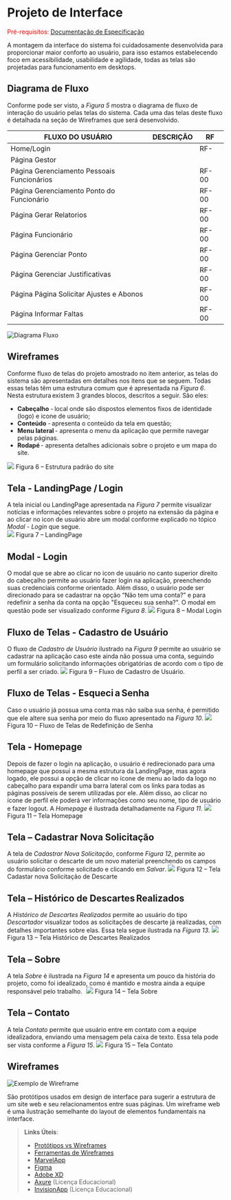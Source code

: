 
# Projeto de Interface

<span style="color:red">Pré-requisitos: <a href="2-Especificação do Projeto.md"> Documentação de Especificação</a></span>

A montagem da interface do sistema foi cuidadosamente desenvolvida para proporcionar maior conforto ao usuário, para isso estamos estabelecendo foco em acessibilidade, usabilidade e agilidade, todas as telas são projetadas para funcionamento em desktops.

## Diagrama de Fluxo

Conforme pode ser visto, a *Figura 5* mostra o diagrama de fluxo de interação do usuário pelas telas do sistema. Cada uma das telas deste fluxo é detalhada na seção de Wireframes que será desenvolvido. 

|FLUXO DO USUÁRIO| DESCRIÇÃO | RF |
|--|-------------------------------------------------------|----------------------|
|Home/Login | | RF- |
|Página Gestor | |  |
|Página Gerenciamento Pessoais Funcionários|   | RF-00 || RF-00|| RF-00| | RF-00 |
|Página Gerenciamento Ponto do Funcionário|  | RF-00 || RF-00 || RF-00 |
|Página Gerar Relatorios |  | RF-00 || RF-00 || RF-00|
|Página Funcionário |  | RF-00 || RF-00 || RF-00|
|Página Gerenciar Ponto|  | RF-00 || RF-00 || RF-00|
|Página Gerenciar Justificativas |  | RF-00 || RF-00 || RF-00|
|Página Página Solicitar Ajustes e Abonos |  | RF-00 || RF-00 || RF-00|
|Página Informar Faltas |  | RF-00 || RF-00 || RF-00|

  ![Diagrama Fluxo](img/DiagramaFluxo.PNG)


## Wireframes

Conforme fluxo de telas do projeto amostrado no item anterior, as telas do sistema são apresentadas em detalhes nos itens que se seguem. Todas essas telas têm uma estrutura comum que é apresentada na *Figura 6*. Nesta estrutura existem 3 grandes blocos, descritos a seguir. São eles:
- **Cabeçalho** - local onde são dispostos elementos fixos de identidade (logo) e icone de usuário;   
- **Conteúdo** - apresenta o conteúdo da tela em questão;   
- **Menu lateral** - apresenta o menu da aplicação que permite navegar pelas páginas.
- **Rodapé** - apresenta detalhes adicionais sobre o projeto e um mapa do site.

![](https://github.com/ICEI-PUC-Minas-PMV-ADS/pmv-ads-2021-2-e2-proj-int-t2-descarte-sustentavel/blob/main/docs/img/Padrao.png)
Figura 6 – Estrutura padrão do site 

## Tela - LandingPage / Login 
A tela inicial ou LandingPage apresentada na *Figura 7* permite visualizar notícias e informações relevantes sobre o projeto na extensão da página e ao clicar no icon de usuário abre um modal conforme explicado no tópico *Modal - Login* que segue.   
![](https://github.com/ICEI-PUC-Minas-PMV-ADS/pmv-ads-2021-2-e2-proj-int-t2-descarte-sustentavel/blob/main/docs/img/LandingPage.png)
Figura 7 – LandingPage

## Modal - Login 
O modal que se abre ao clicar no icon de usuário no canto superior direito do cabeçalho permite ao usuário fazer login na aplicação, preenchendo suas credenciais conforme orientado. Além disso, o usuário pode ser direcionado para se cadastrar na opção “Não tem uma conta?” e para redefinir a senha da conta na opção "Esqueceu sua senha?". O modal em questão pode ser visualizado conforme *Figura 8*.
![](https://github.com/ICEI-PUC-Minas-PMV-ADS/pmv-ads-2021-2-e2-proj-int-t2-descarte-sustentavel/blob/main/docs/img/Login.png)
Figura 8 – Modal Login

## Fluxo de Telas - Cadastro de Usuário 
O fluxo de *Cadastro de Usuário* ilustrado na *Figura 9* permite ao usuário se cadastrar na aplicação caso este ainda não possua uma conta, seguindo um formulário solicitando informações obrigatórias de acordo com o tipo de perfil a ser criado.
![](https://github.com/ICEI-PUC-Minas-PMV-ADS/pmv-ads-2021-2-e2-proj-int-t2-descarte-sustentavel/blob/main/docs/img/Cadastro.png)
Figura 9 – Fluxo de Cadastro de Usuário. 

## Fluxo de Telas - Esqueci a Senha  
Caso o usuário já possua uma conta mas não saiba sua senha, é permitido que ele altere sua senha por meio do fluxo apresentado na *Figura 10*. 
![](https://github.com/ICEI-PUC-Minas-PMV-ADS/pmv-ads-2021-2-e2-proj-int-t2-descarte-sustentavel/blob/main/docs/img/Esqueci%20a%20Senha.png)
Figura 10 – Fluxo de Telas de Redefinição de Senha 

## Tela - Homepage 
Depois de fazer o login na aplicação, o usuário é redirecionado para uma homepage que possui a mesma estrutura da LandingPage, mas agora logado, ele possui a opção de clicar no ícone de menu ao lado da logo no cabeçalho para expandir uma barra lateral com os links para todas as páginas possíveis de serem utilizadas por ele. Além disso, ao clicar no ícone de perfil ele poderá ver informações como seu nome, tipo de usuário e fazer logout. A *Homepage* é ilustrada detalhadamente na *Figura 11*.
![](https://github.com/ICEI-PUC-Minas-PMV-ADS/pmv-ads-2021-2-e2-proj-int-t2-descarte-sustentavel/blob/main/docs/img/Homepage.png)
Figura 11 – Tela Homepage

## Tela – Cadastrar Nova Solicitação
A tela de *Cadastrar Nova Solicitação*, conforme *Figura 12*, permite ao usuário solicitar o descarte de um novo material preenchendo os campos do formulário conforme solicitado e clicando em *Salvar*.
![](https://github.com/ICEI-PUC-Minas-PMV-ADS/pmv-ads-2021-2-e2-proj-int-t2-descarte-sustentavel/blob/main/docs/img/SolicitacaoDescarte.png)
Figura 12 – Tela Cadastar nova Solicitação de Descarte

## Tela – Histórico de Descartes Realizados  
A *Histórico de Descartes Realizados* permite ao usuário do tipo *Descartador* visualizar todos as solicitações de descarte já realizadas, com detalhes importantes sobre elas. Essa tela segue ilustrada na *Figura 13*.
![](https://github.com/ICEI-PUC-Minas-PMV-ADS/pmv-ads-2021-2-e2-proj-int-t2-descarte-sustentavel/blob/main/docs/img/Historico.png)
Figura 13 – Tela Histórico de Descartes Realizados

## Tela – Sobre   
A tela *Sobre* é ilustrada na *Figura 14* e apresenta um pouco da história do projeto, como foi idealizado, como é mantido e mostra ainda a equipe responsável pelo trabalho.   
![](https://github.com/ICEI-PUC-Minas-PMV-ADS/pmv-ads-2021-2-e2-proj-int-t2-descarte-sustentavel/blob/main/docs/img/Sobre.png)
Figura 14 – Tela Sobre 

## Tela – Contato  
A tela *Contato* permite que usuário entre em contato com a equipe idealizadora, enviando uma mensagem pela caixa de texto. Essa tela pode ser vista conforme a *Figura 15*.
![](https://github.com/ICEI-PUC-Minas-PMV-ADS/pmv-ads-2021-2-e2-proj-int-t2-descarte-sustentavel/blob/main/docs/img/Contato.png)
Figura 15 – Tela Contato 
 


## Wireframes

![Exemplo de Wireframe](img/wireframe-example.png)

São protótipos usados em design de interface para sugerir a estrutura de um site web e seu relacionamentos entre suas páginas. Um wireframe web é uma ilustração semelhante do layout de elementos fundamentais na interface.
 
> **Links Úteis**:
> - [Protótipos vs Wireframes](https://www.nngroup.com/videos/prototypes-vs-wireframes-ux-projects/)
> - [Ferramentas de Wireframes](https://rockcontent.com/blog/wireframes/)
> - [MarvelApp](https://marvelapp.com/developers/documentation/tutorials/)
> - [Figma](https://www.figma.com/)
> - [Adobe XD](https://www.adobe.com/br/products/xd.html#scroll)
> - [Axure](https://www.axure.com/edu) (Licença Educacional)
> - [InvisionApp](https://www.invisionapp.com/) (Licença Educacional)
